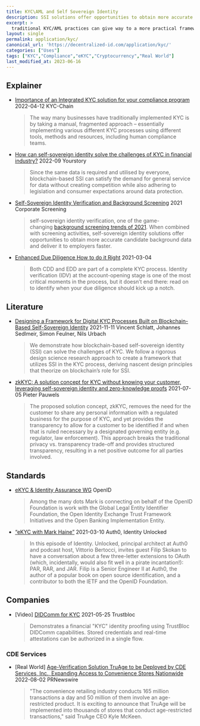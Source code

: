 ```yaml
---
title: KYC\AML and Self Sovereign Identity
description: SSI solutions offer opportunities to obtain more accurate background data, faster
excerpt: >
  traditional KYC/AML practices can give way to a more practical framework, where businesses can remain compliant with regulations and collect data without threatening privacy, data security, and breaching data laws.	
layout: single
permalink: application/kyc/
canonical_url: 'https://decentralized-id.com/application/kyc/'
categories: ["Uses"]
tags: ["KYC","Compliance","eKYC","Cryptocurrency","Real World"]
last_modified_at: 2023-06-16
---
```


## Explainer 
* [Importance of an Integrated KYC solution for your compliance program](https://kyc-chain.com/importance-of-an-integrated-kyc-solution-for-your-compliance-program/) 2022-04-12 KYC-Chain
  > The way many businesses have traditionally implemented KYC is by taking a manual, fragmented approach – essentially implementing various different KYC processes using different tools, methods and resources, including human compliance teams.
* [How can self-sovereign identity solve the challenges of KYC in financial industry?](https://yourstory.com/2022/09/self-sovereign-identity-solve-challenges-kyc-finance/amp) 2022-09 Yourstory
  > Since the same data is required and utilised by everyone, blockchain-based SSI can satisfy the demand for general service for data without creating competition while also adhering to legislation and consumer expectations around data protection.
* [Self-Sovereign Identity Verification and Background Screening](https://www.corporatescreening.com/blog/what-is-self-sovereign-identity-verification-and-how-is-it-changing-background-screening) 2021 Corporate Screening
  > self-sovereign identity verification, one of the game-changing [background screening trends of 2021](https://www.corporatescreening.com/2021-trends-interactive-infographic). When combined with screening activities, self-sovereign identity solutions offer opportunities to obtain more accurate candidate background data and deliver it to employers faster.
* [Enhanced Due Diligence How to do it Right](https://cognitohq.com/enhanced-due-diligence-is-non-negotiable/) 2021-03-04
  > Both CDD and EDD are part of a complete KYC process. Identity verification (IDV) at the account-opening stage is one of the most critical moments in the process, but it doesn’t end there: read on to identify when your due diligence should kick up a notch.

## Literature
* [Designing a Framework for Digital KYC Processes Built on Blockchain-Based Self-Sovereign Identity](https://arxiv.org/pdf/2112.01237.pdf) 2021-11-11 Vincent Schlatt, Johannes Sedlmeir, Simon Feulner, Nils Urbach
  > We demonstrate how blockchain-based self-sovereign identity (SSI) can solve the challenges of KYC. We follow a rigorous design science research approach to create a framework that utilizes SSI in the KYC process, deriving nascent design principles that theorize on blockchain’s role for SSI.
* [zkKYC: A solution concept for KYC without knowing your customer, leveraging self-sovereign identity and zero-knowledge proofs](https://eprint.iacr.org/2021/907) 2021-07-05 Pieter Pauwels 
  > The proposed solution concept, zkKYC, removes the need for the customer to share any personal information with a regulated business for the purpose of KYC, and yet provides the transparency to allow for a customer to be identified if and when that is ruled necessary by a designated governing entity (e.g. regulator, law enforcement). This approach breaks the traditional privacy vs. transparency trade-off and provides structured transparency, resulting in a net positive outcome for all parties involved.

## Standards
* [eKYC & Identity Assurance WG](https://openid.net/wg/ekyc-ida/) OpenID
  > Among the many dots Mark is connecting on behalf of the OpenID Foundation is work with the Global Legal Entity Identifier Foundation, the Open Identity Exchange Trust Framework Initiatives and the Open Banking Implementation Entity.
* [“eKYC with Mark Haine”](https://identityunlocked.auth0.com/public/49/Identity%2C-Unlocked.--bed7fada/ad784008) 2021-03-10 Auth0, Identity Unlocked 
  > In this episode of Identity. Unlocked, principal architect at Auth0 and podcast host, Vittorio Bertocci, invites guest Filip Skokan to have a conversation about a few three-letter extensions to OAuth (which, incidentally, would also fit well in a pirate incantation!): PAR, RAR, and JAR.  Filip is a Senior Engineer II at Auth0, the author of a popular book on open source identification, and a contributor to both the IETF and the OpenID Foundation.
  
## Companies
* [Video] [DIDComm for KYC](https://www.youtube.com/watch?v=PWrZxRbCG88) 2021-05-25 Trustbloc
  > Demonstrates a financial "KYC" identity proofing using TrustBloc DIDComm capabilities. Stored credentials and real-time attestations can be authorized in a single flow.

### CDE Services
* [Real World] [Age-Verification Solution TruAge to be Deployed by CDE Services, Inc., Expanding Access to Convenience Stores Nationwide](https://www.prnewswire.com/news-releases/age-verification-solution-truage-to-be-deployed-by-cde-services-inc-expanding-access-to-convenience-stores-nationwide-301597284.html) 2022-08-02 PRNewswire
  > "The convenience retailing industry conducts 165 million transactions a day and 50 million of them involve an age-restricted product. It is exciting to announce that TruAge will be implemented into thousands of stores that conduct age-restricted transactions," said TruAge CEO Kyle McKeen.

